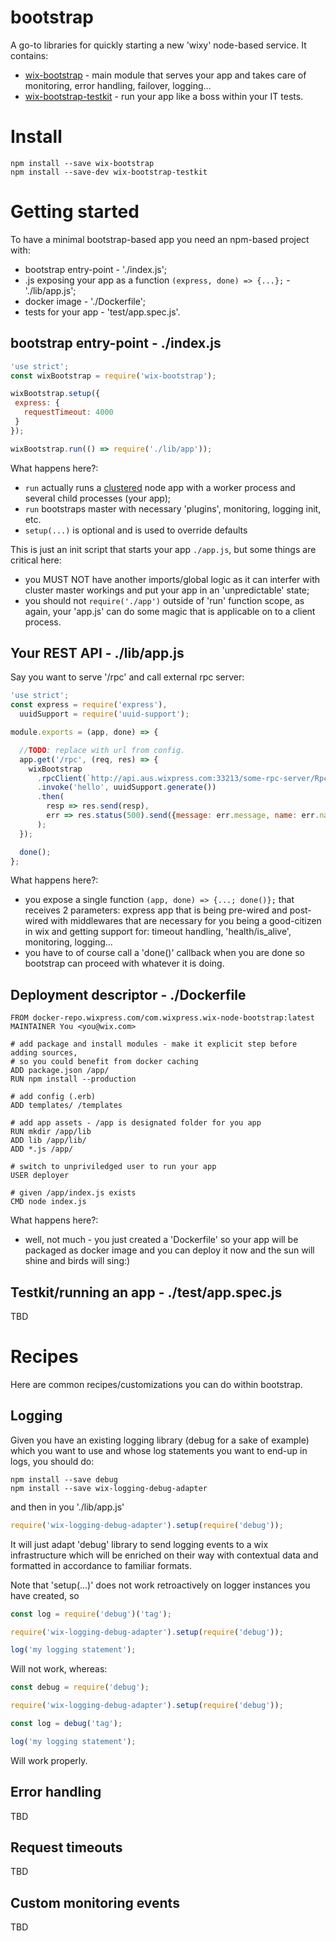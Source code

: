 # bootstrap

A go-to libraries for quickly starting a new 'wixy' node-based service. It contains:
 - [wix-bootstrap](wix-bootstrap) - main module that serves your app and takes care of monitoring, error handling, failover, logging...
 - [wix-bootstrap-testkit](wix-bootstrap-testkit) - run your app like a boss within your IT tests.

# Install

```
npm install --save wix-bootstrap
npm install --save-dev wix-bootstrap-testkit
```

# Getting started

To have a minimal bootstrap-based app you need an npm-based project with:
 - bootstrap entry-point - './index.js';
 - .js exposing your app as a function `(express, done) => {...};` - './lib/app.js';
 - docker image - './Dockerfile';
 - tests for your app -  'test/app.spec.js'.

## bootstrap entry-point - ./index.js

 ```js
 'use strict';
const wixBootstrap = require('wix-bootstrap');

wixBootstrap.setup({
  express: {
    requestTimeout: 4000
  }
});

wixBootstrap.run(() => require('./lib/app'));
 ```

What happens here?:
 - `run` actually runs a [clustered](https://nodejs.org/api/cluster.html) node app with a worker process and several child processes (your app);
 - `run` bootstraps master with necessary 'plugins', monitoring, logging init, etc.
 - `setup(...)` is optional and is used to override defaults 

This is just an init script that starts your app `./app.js`, but some things are critical here:
 - you MUST NOT have another imports/global logic as it can interfer with cluster master workings and put your app in an 'unpredictable' state;
 - you should not `require('./app')` outside of 'run' function scope, as again, your 'app.js' can do some magic that is applicable on to a client process.

## Your REST API - ./lib/app.js

Say you want to serve '/rpc' and call external rpc server:

```js
'use strict';
const express = require('express'),
  uuidSupport = require('uuid-support');

module.exports = (app, done) => {

  //TODO: replace with url from config.
  app.get('/rpc', (req, res) => {
    wixBootstrap
      .rpcClient(`http://api.aus.wixpress.com:33213/some-rpc-server/RpcServer`)
      .invoke('hello', uuidSupport.generate())
      .then(
        resp => res.send(resp),
        err => res.status(500).send({message: err.message, name: err.name, stack: err.stack})
      );
  });

  done();
};
```

What happens here?:
 - you expose a single function `(app, done) => {...; done()};` that receives 2 parameters: express app that is being pre-wired and post-wired with middlewares that are necessary for you being a good-citizen in wix and getting support for: timeout handling, 'health/is_alive', monitoring, logging...
 - you have to of course call a 'done()' callback when you are done so bootstrap can proceed with whatever it is doing.

## Deployment descriptor - ./Dockerfile

```
FROM docker-repo.wixpress.com/com.wixpress.wix-node-bootstrap:latest
MAINTAINER You <you@wix.com>

# add package and install modules - make it explicit step before adding sources,
# so you could benefit from docker caching
ADD package.json /app/
RUN npm install --production

# add config (.erb)
ADD templates/ /templates

# add app assets - /app is designated folder for you app
RUN mkdir /app/lib
ADD lib /app/lib/
ADD *.js /app/

# switch to unpriviledged user to run your app
USER deployer

# given /app/index.js exists
CMD node index.js
```

What happens here?:
 - well, not much - you just created a 'Dockerfile' so your app will be packaged as docker image and you can deploy it now and the sun will shine and birds will sing:)

## Testkit/running an app - ./test/app.spec.js

TBD

# Recipes

Here are common recipes/customizations you can do within bootstrap.

## Logging

Given you have an existing logging library (debug for a sake of example) which you want to use and whose log statements you want to end-up in logs, you should do:

```
npm install --save debug
npm install --save wix-logging-debug-adapter
```

and then in you './lib/app.js'

```js
require('wix-logging-debug-adapter').setup(require('debug'));
```

It will just adapt 'debug' library to send logging events to a wix infrastructure which will be enriched on their way with contextual data and formatted in accordance to familiar formats.

Note that 'setup(...)' does not work retroactively on logger instances you have created, so 

```js
const log = require('debug')('tag');

require('wix-logging-debug-adapter').setup(require('debug'));

log('my logging statement');

```

Will not work, whereas:

```js
const debug = require('debug');

require('wix-logging-debug-adapter').setup(require('debug'));

const log = debug('tag');

log('my logging statement');

```

Will work properly.

## Error handling

TBD

## Request timeouts

TBD

## Custom monitoring events

TBD